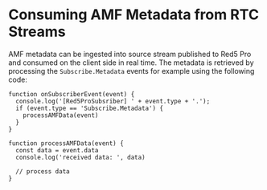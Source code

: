 # Consuming AMF Metadata from RTC Streams

AMF metadata can be ingested into source stream published to Red5 Pro and consumed on the client side in real time. The metadata is retrieved by processing the `Subscribe.Metadata` events for example using the following code:

```
function onSubscriberEvent(event) {
  console.log('[Red5ProSubsriber] ' + event.type + '.');
  if (event.type == 'Subscribe.Metadata') {
    processAMFData(event)
  }
}

function processAMFData(event) {
  const data = event.data
  console.log('received data: ', data)

  // process data
}
```